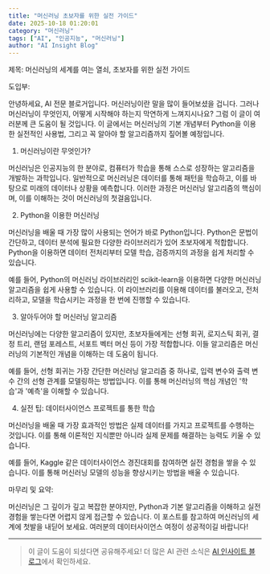 ```yaml
---
title: "머신러닝 초보자를 위한 실전 가이드"
date: 2025-10-18 01:20:01
category: "머신러닝"
tags: ["AI", "인공지능", "머신러닝"]
author: "AI Insight Blog"
---
```


제목: 머신러닝의 세계를 여는 열쇠, 초보자를 위한 실전 가이드

도입부: 

안녕하세요, AI 전문 블로거입니다. 머신러닝이란 말을 많이 들어보셨을 겁니다. 그러나 머신러닝이 무엇인지, 어떻게 시작해야 하는지 막연하게 느껴지시나요? 그럼 이 글이 여러분께 큰 도움이 될 것입니다. 이 글에서는 머신러닝의 기본 개념부터 Python을 이용한 실전적인 사용법, 그리고 꼭 알아야 할 알고리즘까지 짚어볼 예정입니다.

1. 머신러닝이란 무엇인가?

머신러닝은 인공지능의 한 분야로, 컴퓨터가 학습을 통해 스스로 성장하는 알고리즘을 개발하는 과학입니다. 일반적으로 머신러닝은 데이터를 통해 패턴을 학습하고, 이를 바탕으로 미래의 데이터나 상황을 예측합니다. 이러한 과정은 머신러닝 알고리즘의 핵심이며, 이를 이해하는 것이 머신러닝의 첫걸음입니다.

2. Python을 이용한 머신러닝

머신러닝을 배울 때 가장 많이 사용되는 언어가 바로 Python입니다. Python은 문법이 간단하고, 데이터 분석에 필요한 다양한 라이브러리가 있어 초보자에게 적합합니다. Python을 이용하면 데이터 전처리부터 모델 학습, 검증까지의 과정을 쉽게 처리할 수 있습니다. 

예를 들어, Python의 머신러닝 라이브러리인 scikit-learn을 이용하면 다양한 머신러닝 알고리즘을 쉽게 사용할 수 있습니다. 이 라이브러리를 이용해 데이터를 불러오고, 전처리하고, 모델을 학습시키는 과정을 한 번에 진행할 수 있습니다.

3. 알아두어야 할 머신러닝 알고리즘

머신러닝에는 다양한 알고리즘이 있지만, 초보자들에게는 선형 회귀, 로지스틱 회귀, 결정 트리, 랜덤 포레스트, 서포트 벡터 머신 등이 가장 적합합니다. 이들 알고리즘은 머신러닝의 기본적인 개념을 이해하는 데 도움이 됩니다.

예를 들어, 선형 회귀는 가장 간단한 머신러닝 알고리즘 중 하나로, 입력 변수와 출력 변수 간의 선형 관계를 모델링하는 방법입니다. 이를 통해 머신러닝의 핵심 개념인 '학습'과 '예측'을 이해할 수 있습니다.

4. 실전 팁: 데이터사이언스 프로젝트를 통한 학습

머신러닝을 배울 때 가장 효과적인 방법은 실제 데이터를 가지고 프로젝트를 수행하는 것입니다. 이를 통해 이론적인 지식뿐만 아니라 실제 문제를 해결하는 능력도 키울 수 있습니다. 

예를 들어, Kaggle 같은 데이터사이언스 경진대회를 참여하면 실전 경험을 쌓을 수 있습니다. 이를 통해 머신러닝 모델의 성능을 향상시키는 방법을 배울 수 있습니다.

마무리 및 요약:

머신러닝은 그 깊이가 깊고 복잡한 분야지만, Python과 기본 알고리즘을 이해하고 실전 경험을 쌓는다면 어렵지 않게 접근할 수 있습니다. 이 포스트를 참고하여 머신러닝의 세계에 첫발을 내딛어 보세요. 여러분의 데이터사이언스 여정이 성공적이길 바랍니다!

---

> 이 글이 도움이 되셨다면 공유해주세요! 
> 더 많은 AI 관련 소식은 [AI 인사이트 블로그](https://tonyhwang1004.github.io/ai-insight-blog)에서 확인하세요.
